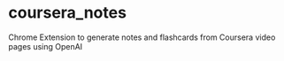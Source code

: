 # coursera_notes
Chrome Extension to generate notes and flashcards from Coursera video pages using OpenAI
